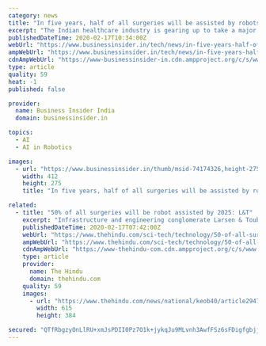 ```yaml
---
category: news
title: "In five years, half of all surgeries will be assisted by robots"
excerpt: "The Indian healthcare industry is gearing up to take a major technology leap when it comes to robot-assisted surgeries. Thanks to cost-effective training kits for surgeons and advancements in the fields of artificial intelligence (AI) and augmented reality (AR), half of all surgeries in India could be assisted by robots by 2025, says L&T ..."
publishedDateTime: 2020-02-17T10:34:00Z
webUrl: "https://www.businessinsider.in/tech/news/in-five-years-half-of-all-surgeries-will-be-assisted-by-robots/articleshow/74173741.cms"
ampWebUrl: "https://www.businessinsider.in/tech/news/in-five-years-half-of-all-surgeries-will-be-assisted-by-robots/amp_articleshow/74173741.cms"
cdnAmpWebUrl: "https://www-businessinsider-in.cdn.ampproject.org/c/s/www.businessinsider.in/tech/news/in-five-years-half-of-all-surgeries-will-be-assisted-by-robots/amp_articleshow/74173741.cms"
type: article
quality: 59
heat: -1
published: false

provider:
  name: Business Insider India
  domain: businessinsider.in

topics:
  - AI
  - AI in Robotics

images:
  - url: "https://www.businessinsider.in/thumb/msid-74174326,height-275,width-412,imgsize-133709/tech/news/in-five-years-half-of-all-surgeries-will-be-assisted-by-robots/robotic-surgery.jpg"
    width: 412
    height: 275
    title: "In five years, half of all surgeries will be assisted by robots"

related:
  - title: "50% of all surgeries will be robot assisted by 2025: L&T"
    excerpt: "Infrastructure and engineering conglomerate Larsen & Toubro (L&T) expects almost 50% of all surgeries to be robot-assisted by 2025, as Artificial Intelligence (AI) makes robots precise enough to facilitate complex surgeries, the company said on Monday. The L&T Technology Services Limited (LTTS) organised an ‘Experience Walk-through’ as part ..."
    publishedDateTime: 2020-02-17T07:42:00Z
    webUrl: "https://www.thehindu.com/sci-tech/technology/50-of-all-surgeries-will-be-robot-assisted-by-2025-lt/article30840897.ece"
    ampWebUrl: "https://www.thehindu.com/sci-tech/technology/50-of-all-surgeries-will-be-robot-assisted-by-2025-lt/article30840897.ece/amp/"
    cdnAmpWebUrl: "https://www-thehindu-com.cdn.ampproject.org/c/s/www.thehindu.com/sci-tech/technology/50-of-all-surgeries-will-be-robot-assisted-by-2025-lt/article30840897.ece/amp/"
    type: article
    provider:
      name: The Hindu
      domain: thehindu.com
    quality: 59
    images:
      - url: "https://www.thehindu.com/news/national/keob40/article29472933.ece/ALTERNATES/LANDSCAPE_615/ARTIFICIAL-INTELLIGENCE"
        width: 615
        height: 384

secured: "QTfRbgzyOnLlRU+xmJsPDII0Pz7O1k+jykqJu9MLvnh3AwfFSz6sFDigfgbjjipTfHCdNPEihyXssGzDdWrm6lx4KgsDNg6Okvjmcu/h+g0V5juE2mil2bcWg6/Y0c33Lg2E02q2CSViQDUIMtgaH6MLS7sRM+gxIXwiuKOYZ5Bv8EZe1f+VaNHphZUwlAJy8XepuycYpeL1y1AD6rcrm/yUnJ81NyCwnj2dm+hm7ePWojmYmpfwa5UZN+qXGdJKiSbF5+e+WWTIwtdulVmKicoLXanVq5pXK6vbnGYIECitEw+Gek15cBwOFWgvkNF+;bJeAjaNXyeTDBmzawMyRdA=="
---
```


